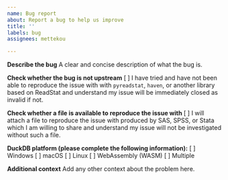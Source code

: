 ```yaml
---
name: Bug report
about: Report a bug to help us improve
title: ''
labels: bug
assignees: mettekou

---
```


**Describe the bug**
A clear and concise description of what the bug is.

**Check whether the bug is not upstream**
[ ] I have tried and have not been able to reproduce the issue with with `pyreadstat`, `haven`, or another library based on ReadStat and understand my issue will be immediately closed as invalid if not.

**Check whether a file is available to reproduce the issue with**
[ ] I will attach a file to reproduce the issue with produced by SAS, SPSS, or Stata which I am willing to share and understand my issue will not be investigated without such a file.

**DuckDB platform (please complete the following information):**
[ ] Windows
[ ] macOS
[ ] Linux
[ ] WebAssembly (WASM)
[ ] Multiple

**Additional context**
Add any other context about the problem here.
